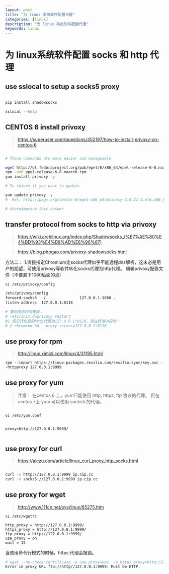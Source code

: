 ```yaml
---
layout: post
title: "为 linux 系统软件配置代理"
categories: [linux]
description: "为 linux 系统软件配置代理"
keywords: linux
---
```




# 为 linux系统软件配置 socks 和 http 代理 

## use sslocal to setup a socks5 proxy


```bash

pip install shadowsocks

sslocal --help

```


## CENTOS 6 install privoxy

> https://superuser.com/questions/452197/how-to-install-privoxy-on-centos-6

```bash

# These commands are more easier and manageable

wget http://dl.fedoraproject.org/pub/epel/6/x86_64/epel-release-6-8.noarch.rpm
rpm -Uvh epel-release-6-8.noarch.rpm
yum install privoxy -y

# In future if you want to update

yum update privoxy -y
#  Ref: http://pkgs.org/centos-6/epel-x86_64/privoxy-3.0.21-3.el6.x86_64.rpm.html

# shareimprove this answer
```


## transfer protocol from socks to http via privoxy

> https://wiki.archlinux.org/index.php/Shadowsocks_(%E7%AE%80%E4%BD%93%E4%B8%AD%E6%96%87)

> https://blog.phpgao.com/privoxy-shadowsocks.html

方法二：
1.直接指定Chromium走socks代理似乎不能远程dns解析，这未必是用户的期望，可使用privoxy等软件转化socks代理为http代理。
编辑privoxy配置文件（不要漏下1080后面的点)

```bash
vi /etc/privoxy/config

/etc/privoxy/config
forward-socks5   /               127.0.0.1:1080 .
listen-address  127.0.0.1:8118

# 重启服务应用更改：
# /etc/init.d/privoxy restart
#2.假设转化后的http代理为127.0.0.1:8118，则在终端中启动：
# $ chromium %U --proxy-server=127.0.0.1:8118

```


## use proxy for rpm

> http://linux.ximizi.com/linux/4/31195.html

```
rpm --import https://linux-packages.resilio.com/resilio-sync/key.asc --httpproxy 127.0.0.1:9999
```

## use proxy for yum

> 注意： 在centos 6 上，yum只能使用 http, https, ftp 协议的代理。 但在 centos 7上 yum 可以使用 socks5 的代理。

```

vi /etc/yum.conf


proxy=http://127.0.0.1:9999/


```

## use proxy for curl

> https://aiezu.com/article/linux_curl_proxy_http_socks.html

```bash

curl -x http://127.0.0.1:9999 ip.cip.cc
curl -x socks5://127.0.0.1:9999 ip.cip.cc
```



## use proxy for wget

> http://www.111cn.net/sys/linux/85275.htm

```
vi /etc/wgetrc

http_proxy = http://127.0.0.1:9999/
https_proxy = http://127.0.0.1:9999/
ftp_proxy = http://127.0.0.1:9999/
use_proxy = on
wait = 15
```

当使用命令行模式的时候，https 代理会报错。

```bash
# wget --no-check-certificate -e use_proxy=yes  -e https_proxy=http:/127.0.0.1:9999 https://linux-packages.resilio.com/resilio-sync/key.asc
Error in proxy URL ftp://http//127.0.0.1:9999: Must be HTTP.
```
